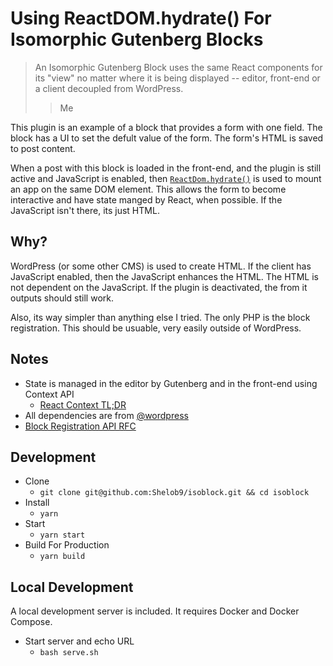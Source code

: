 # Using ReactDOM.hydrate() For Isomorphic Gutenberg Blocks

> An Isomorphic Gutenberg Block uses the same React components for its "view" no matter where it is being displayed -- editor, front-end or a client decoupled from WordPress.
> > Me

This plugin is an example of a block that provides a form with one field. The block has a UI to set the defult value of the form. The form's HTML is saved to post content.

When a post with this block is loaded in the front-end, and the plugin is still active and JavaScript is enabled, then [`ReactDom.hydrate()`](https://reactjs.org/docs/react-dom.html#hydrate) is used to mount an app on the same DOM element. This allows the form to become interactive and have state manged by React, when possible. If the JavaScript isn't there, its just HTML.

## Why?
WordPress (or some other CMS) is used to create HTML. If the client has JavaScript enabled, then the JavaScript enhances the HTML. The HTML is not dependent on the JavaScript. If the plugin is deactivated, the from it outputs should still work.

Also, its way simpler than anything else I tried. The only PHP is the block registration. This should be usuable, very easily outside of WordPress.

## Notes
* State is managed in the editor by Gutenberg and in the front-end using Context API
    - [React Context TL;DR](https://codesandbox.io/s/react-context-tldr-bey3y)
* All dependencies are from [@wordpress](https://www.npmjs.com/org/wordpress)
* [Block Registration API RFC](https://github.com/WordPress/gutenberg/pull/13693)

## Development

* Clone
    - `git clone git@github.com:Shelob9/isoblock.git && cd isoblock`
* Install
    - `yarn`
* Start
    - `yarn start`
* Build For Production
    - `yarn build`

## Local Development

A local development server is included. It requires Docker and Docker Compose.

* Start server and echo URL
  - `bash serve.sh`
